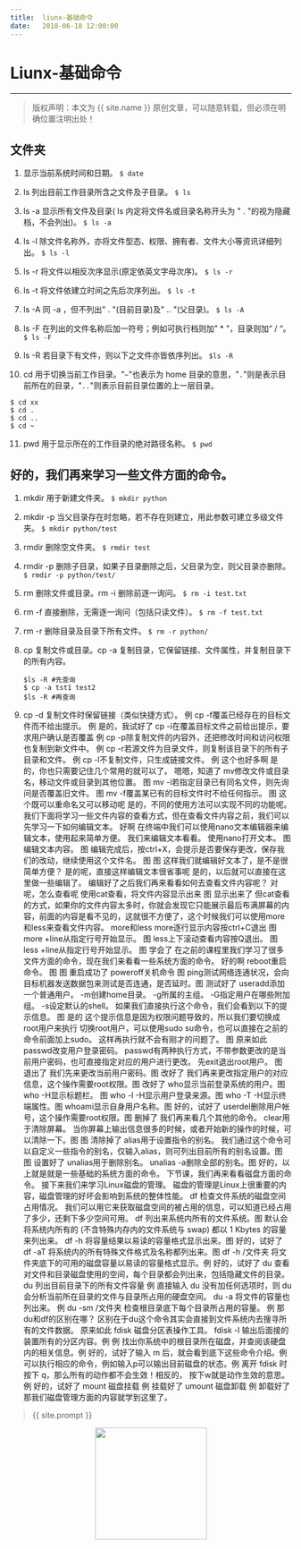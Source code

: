 ```yaml
---              
title:  liunx-基础命令
date:   2018-06-18 12:00:00
---
```

# Liunx-基础命令
***
> 版权声明：本文为 {{ site.name }} 原创文章，可以随意转载，但必须在明确位置注明出处！

## 文件夹
1. 显示当前系统时间和日期。
`$ date`

2. ls 列出目前工作目录所含之文件及子目录。
`$ ls`  

3. ls -a 显示所有文件及目录( ls 内定将文件名或目录名称开头为 " . "的视为隐藏档，不会列出)。
`$ ls -a`

4. ls -l 除文件名称外，亦将文件型态、权限、拥有者、文件大小等资讯详细列出。
`$ ls -l`

5. ls -r 将文件以相反次序显示(原定依英文字母次序)。
`$ ls -r`

6. ls -t 将文件依建立时间之先后次序列出。
`$ ls -t`

7. ls -A 同 -a ，但不列出" . "(目前目录)及" .. "(父目录)。
`$ ls -A`

8. ls -F 在列出的文件名称后加一符号；例如可执行档则加" * "，目录则加“ / “。
`$ ls -F`

9. ls -R 若目录下有文件，则以下之文件亦皆依序列出。
`$ls -R`

10. cd 用于切换当前工作目录。"`~`"也表示为 home 目录的意思，"`.`"则是表示目前所在的目录，"`..`"则表示目前目录位置的上一层目录。
   ```
   $ cd xx
   $ cd .
   $ cd ..
   $ cd ~
   ```

11. pwd 用于显示所在的工作目录的绝对路径名称。
`$ pwd`

## 好的，我们再来学习一些文件方面的命令。
1. mkdir 用于新建文件夹。
`$ mkdir python`

2. mkdir -p 当父目录存在时忽略，若不存在则建立，用此参数可建立多级文件夹。
`$ mkdir python/test`

3. rmdir 删除空文件夹。
`$ rmdir test`

4. rmdir -p 删除子目录，如果子目录删除之后，父目录为空，则父目录亦删除。
`$ rmdir -p python/test/`

5. rm 删除文件或目录。rm -i 删除前逐一询问。
`$ rm -i test.txt`

6. rm -f 直接删除，无需逐一询问（包括只读文件）。
`$ rm -f test.txt`

7. rm -r 删除目录及目录下所有文件。
`$ rm -r python/`

8. cp 复制文件或目录。cp -a 复制目录，它保留链接、文件属性，并复制目录下的所有内容。
    ```
    $ls -R #先查询
    $ cp -a tst1 test2
    $ls -R #再查询
    ```

9. cp -d 复制文件时保留链接（类似快捷方式）。 例
cp -f覆盖已经存在的目标文件而不给出提示。 例
是的，我试好了
cp -i在覆盖目标文件之前给出提示，要求用户确认是否覆盖 例
cp -p除复制文件的内容外，还把修改时间和访问权限也复制到新文件中。 例
cp -r若源文件为目录文件，则复制该目录下的所有子目录和文件。 例
cp -l不复制文件，只生成链接文件。 例
这个也好多啊
是的，你也只需要记住几个常用的就可以了。
嗯嗯，知道了
mv修改文件或目录名，移动文件或目录到其他位置。 图
mv -i若指定目录已有同名文件，则先询问是否覆盖旧文件。 图
mv -f覆盖某已有的目标文件时不给任何指示。 图
这个既可以重命名又可以移动呢
是的，不同的使用方法可以实现不同的功能呢。
我们下面将学习一些文件内容的查看方式，但在查看文件内容之前，我们可以先学习一下如何编辑文本。
好啊
在终端中我们可以使用nano文本编辑器来编辑文本，使用起来简单方便。
我们来编辑文本看看。
使用nano打开文本。 图
编辑文本内容。 图
编辑完成后，按ctrl+X，会提示是否要保存更改，保存我们的改动，继续使用这个文件名。 图 图
这样我们就编辑好文本了，是不是很简单方便？
是的呢，直接这样编辑文本很省事呢
是的，以后就可以直接在这里做一些编辑了。
编辑好了之后我们再来看看如何去查看文件内容呢？
对呢，怎么查看呢
使用cat查看，将文件内容显示出来 图
显示出来了
但cat查看的方式，如果你的文件内容太多时，你就会发现它只能展示最后布满屏幕的内容，前面的内容是看不见的，这就很不方便了，这个时候我们可以使用more和less来查看文件内容。
more和less
more逐行显示内容按ctrl+C退出 图
more +line从指定行号开始显示。 图
less上下滚动查看内容按Q退出。 图
less +line从指定行号开始显示。 图
学会了
在之前的课程里我们学习了很多文件方面的命令，现在我们来看看一些系统方面的命令。
好的啊
reboot重启命令。 图 图
重启成功了
poweroff关机命令 图
ping测试网络连通状况，会向目标机器发送数据包来测试是否连通，是否延时。图
测试好了
useradd添加一个普通用户。
-m创建home目录。
-g所属的主组。
-G指定用户在哪些附加组。
-s设定默认的shell。
如果我们直接执行这个命令，我们会看到以下的提示信息。 图
是的
这个提示信息是因为权限问题导致的，所以我们要切换成root用户来执行
切换root用户，可以使用sudo su命令，也可以直接在之前的命令前面加上sudo。
这样再执行就不会有刚才的问题了。 图
原来如此
passwd改变用户登录密码。
passwd有两种执行方式，不带参数更改的是当前用户密码，也可直接指定对应的用户进行更改。
先exit退出root用户。 图
退出了
我们先来更改当前用户密码。图
改好了
我们再来更改指定用户的对应信息，这个操作需要root权限。图
改好了
who显示当前登录系统的用户。图
who -H显示标题栏。 图
who -l -H显示用户登录来源。图
who -T -H显示终端属性。图
whoami显示自身用户名称。图
好的，试好了
userdel删除用户帐号，这个操作需要root权限。图
删掉了
我们再来看几个其他的命令。
clear用于清除屏幕。
当你屏幕上输出信息很多的时候，或者开始新的操作的时候，可以清除一下。图 图
清除掉了
alias用于设置指令的别名。
我们通过这个命令可以自定义一些指令的别名，仅输入alias，则可列出目前所有的别名设置。图 图
设置好了
unalias用于删除别名。
unalias -a删除全部的别名。图
好的，以上就是就是一些基础的系统方面的命令。
下节课，我们再来看看磁盘方面的命令。
接下来我们来学习Linux磁盘的管理。
磁盘的管理是Linux上很重要的内容，磁盘管理的好坏会影响到系统的整体性能。
df 检查文件系统的磁盘空间占用情况。
我们可以用它来获取磁盘空间的被占用的信息，可以知道已经占用了多少，还剩下多少空间可用。
df 列出来系统内所有的文件系统。图
默认会将系统内所有的 (不含特殊内存内的文件系统与 swap) 都以 1 Kbytes 的容量来列出来。
df -h 将容量结果以易读的容量格式显示出来。图
好的，试好了
df -aT 将系统内的所有特殊文件格式及名称都列出来。图
df -h /文件夹 将文件夹底下的可用的磁盘容量以易读的容量格式显示。例
好的，试好了
du 查看对文件和目录磁盘使用的空间，每个目录都会列出来，包括隐藏文件的目录。
du 列出目前目录下的所有文件容量 例
直接输入 du 没有加任何选项时，则 du 会分析当前所在目录的文件与目录所占用的硬盘空间。
du -a 将文件的容量也列出来。 例
du -sm /文件夹 检查根目录底下每个目录所占用的容量。 例
那du和df的区别在哪？
区别在于du这个命令其实会直接到文件系统内去搜寻所有的文件数据。
原来如此
fdisk 磁盘分区表操作工具。
fdisk -l 输出后面接的装置所有的分区内容。例 例
找出你系统中的根目录所在磁盘，并查阅该硬盘内的相关信息。例
好的，试好了输入 m 后，就会看到底下这些命令介绍。例
可以执行相应的命令，例如输入p可以输出目前磁盘的状态。例
离开 fdisk 时按下 q，那么所有的动作都不会生效！相反的， 按下w就是动作生效的意思。例
好的，试好了
mount 磁盘挂载 例
挂载好了
umount 磁盘卸载 例
卸载好了
那我们磁盘管理方面的内容就学到这里了。

> {{ site.prompt }}

<div  align="center">
<img src="https://xuujii.github.io/images/wechart.jpg" width = "200" height = "200"/>